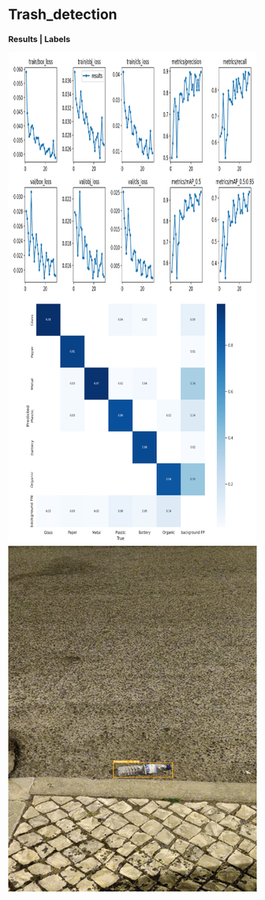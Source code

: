 # Trash_detection
### Results |                                                          Labels

<a href="#">
<img style=" dislay:block" width="700px" height="500px" align="left" src="https://github.com/thinhemb/trash_detection/blob/master/results/results.png">
  

<br>



<div style=" dislay:block">
  <a href="#">
<img width="700px" height="500px" align="left" src="https://github.com/thinhemb/trash_detection/blob/master/results/confusion_matrix.png">
<img width="700px" height="700px" align="left" src="https://github.com/thinhemb/trash_detection/blob/master/runs/detect/exp/000097.jpg">
</a>
</div>



